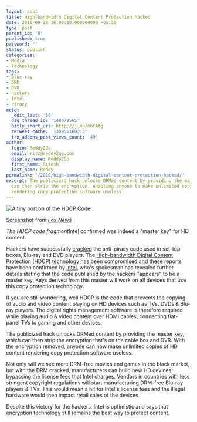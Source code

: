 ```yaml
---
layout: post
title: High-bandwidth Digital Content Protection hacked
date: 2010-09-28 16:00:19.000000000 +05:30
type: post
parent_id: '0'
published: true
password: ''
status: publish
categories:
- Media
- Technology
tags:
- Blue-ray
- DRM
- DVD
- hackers
- Intel
- Piracy
meta:
  _edit_last: '56'
  dsq_thread_id: '148078565'
  bitly_short_url: http://j.mp/m6CAtg
  retweet_cache: '1309551603:3'
  trx_addons_post_views_count: '49'
author:
  login: Reddy2Go
  email: ritz@reddy2go.com
  display_name: Reddy2Go
  first_name: Ritesh
  last_name: Reddy
permalink: "/2010/high-bandwidth-digital-content-protection-hacked/"
excerpt: The publicized hack unlocks DRMed content by providing the master key, which
  can then strip the encryption, enabling anyone to make unlimited copies of HD content
  rendering copy protection software useless.
---
```

<div class="figure"><img src="/static/2010/09/hdcp-hack.png" alt="A tiny portion of the HDCP Code" />
<p class="credit"><abbr class="type" title="Screenshot">Screenshot</abbr> from <cite><a href="http://www.foxnews.com/">Fox News</a></cite></p>
<p class="caption"><em class="title">The HDCP code fragment</em>Intel confirmed was indeed a "master key" for HD content.</p>
</div>
<p><!--more--></p>
<p>Hackers have successfully <a href="http://www.foxnews.com/scitech/2010/09/16/intel-confirms-hdtv-code-cracked/">cracked</a> the anti-piracy code used in set-top boxes, Blu-ray and DVD players. The <a href="http://en.wikipedia.org/wiki/High-bandwidth_Digital_Content_Protection">High-bandwidth Digital Content Protection (HDCP)</a> technology has been compromised and these reports have been confirmed by <a href="http://www.intel.com/">Intel</a>, who's spokesman has revealed further details stating that the code published by the hackers "appears" to be a master key. Keys derived from this master will work on all devices that use this copy protection technology.</p>
<p>If you are still wondering, well HDCP is the code that prevents the copying of audio and video content playing on HD devices such as TVs, DVDs & Blu-ray players. The digital rights management software is therefore required while playing audio & video content over HDMI cables, connecting flat-panel TVs to gaming and other devices.</p>
<p>The publicized hack unlocks DRMed content by providing the master key, which can then strip the encryption that's on the cable box and DVR. With the encryption removed, anyone can now make unlimited copies of HD content rendering copy protection software useless.</p>
<p>Not only will we see more DRM-free movies and games in the black market, but with the DRM cracked, manufacturers can build new HD devices, bypassing the license fees that Intel charges. Vendors in countries with less stringent copyright regulations will start manufacturing DRM-free Blu-ray players & TVs. This would mean a hit for Intel's license fees and the illegal hardware would then impact retail sales of the devices.</p>
<p>Despite this victory for the hackers, Intel is optimistic and says that encryption technology still remains the best way to protect content.</p>
